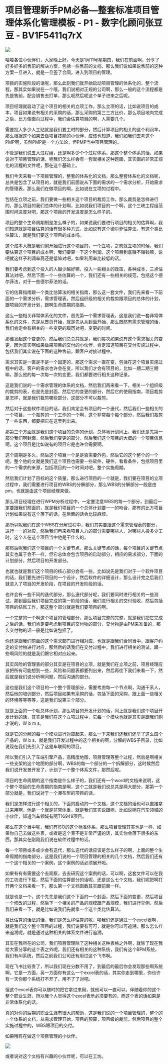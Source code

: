 # 项目管理新手PM必备—整套标准项目管理体系化管理模板 - P1 - 数字化顾问张豆豆 - BV1F5411q7rX

![](img/d69d9d55931fcfc1096549f0df59f707_0.png)

哈喽各位小伙伴们，大家晚上好，今天是1月11号星期四，我们在前面啊，分享了好多好多的售前的解决方案，包括一些售前的文档，那么我们说如果说售前的这种方案一旦进入，就是一旦签了合同，进入到项目的管理。

项目的实施阶段的话呢，那么此刻我们就开始启动项目管理的体系化的，整个流程，那其实如果说在一个哦，我们说相对正规的公司啊，那么一般的这个流程都是先是售前，配合销售去打单，那么呃然后呢这个单子进来之后呢。

项目经理就启动了这个项目的相关的立项工作，那么立项的话，比如说项目的成本，项目如果说有相关的采购的话，那么采购的第三三方比价，那么项目地向完成之后，比方像面向过程中，我们会估算项目的啊，人需要几个。

需要投入多少人工贴就是我们要工时的部分，然后计算项目的相关的这个利润率，那么根据这个如果去做项目技能的小伙伴，应该也知道，我们如我们去考这个PMP啊，虽然PMP是一个方法论，但PMP当中项目管理的。

不管是我们说五大过程组，还是啊多少个个过程体系，那这个整个体系的话，如果说对于项目管理的话，呃我们怎么样会有一套就相关这种题画，其实画的非常正规化的流程的文件呢，那在这个基础上。

我们今天来看一下项目管理的，整套的体系化的文档，那么整套体系化的文档呢，总共是包含了从项目的，就是我们前面说从下面的需求的一个需求分析，开始需求的管理表，那么我们在做项目的啊，比如说在立项的过程中。

包括在立项之前，我们要做一些相关这个项目的裁剪工作，那么裁剪是怎样进行的，那么项目的我们总体的计划啊，比如说我们项目的一个啊，这个三峡工程组范围时间进度对吧，那这个项目的开发进度是怎么样子的。

项目的整个生命周期制是怎么样子的，如果说我们要进行项目的相关的估算啊，我们知道就是项目估算的话有很多种方式，比如说有这个德尔菲估算法，有这个类比估算法，就是我们要这个项目的成本吗。

这个成本大概是我们刚开始进行这个项目的，一个立项，之前就立项的时候，我们要估算这个项目的成本啊，我们要算一下这个利润，这个项目到底赚不赚钱嘛，说吧就这样子利润率高还是低嘛对吧，如果利用率比较低的话。

我们要考虑到这个投入的人越少越好嘛，投入一些相关的政策，各种成本，三点估算法对吧，然后下面一个一些估算的一个，我们还有一些相关的规范，包括这个德尔菲法，对于一些德尔菲法的话。

它的估算指南跟一个类比估算法的相关指南，那么这一套文件，我们先来看一下前面的一个需求分析，需求管理表，然后组织级的相关的裁剪跟项目的总体的计划，跟项目的开发计划，跟啊生命周期的指南。

这么一些相关非常体系化的文件，首先第一个需求管理表，这是我们说一套非常体系化的文件，先是从首页开始，就是先从从封面开始，那么既然有需求管理的话，我们肯定会有相关的一些变更的履历对吧，变更的时间。

那谁发起这个变更的，然后我们总总共就是，我们每次如果说有这个需求相关的变更，因为其实啊如果做果项目的交付的小伙伴，肯定知道项目在交付实施过程中，包括我们其实说在下面的这种售前，跟客户对接过程中。

需求其实是一直是不是一个固定的，那这个需求一直在变，包括在这个项目实施过程中的话，客户的需求也许会在变，所以我们才会有项目的，比如一期二期三期嘛，那么他的每一次每一次的变更，我们都要进行相关这种记录。

这是我们说的一个需求管理的体系的文档，然后我们再来看一下，相关一个组织级的裁剪的表，也是先是封面，然后它的变更的部分，然后它的使用指南，项目裁剪是怎样，就是我们裁剪哪些部分，这部分不可以裁剪。

然后对于这些软件项目的话，我们肯定会有项目的一个迭代，然后我们一些相关的一个项目，一个裁剪的一个工作的一个啊，这个非常每个每个部分，然后我们裁剪了一些东西，都要把它在这里列出来。

那第三个方面就是我们这个项目的总体的计划，总体地计划同上，我们还是先第一部分我们啊封面，然后我们变更的部分，然后我们这个项目的大概的一个项目信息啊，这个项目是比如说有的项目它是也许会需要啊。

这个周期是多久，然后这个项目一个是是否需要外包，然后它的这个整个的一个呃，整个他的文就是我们这个项目也需要一些软件，硬件，看看条件，包括项目里的一个需求的来源，包括项目的一个时间对吧，整个实施周期。

然后我们计划了目标的这个质量，那么进行项目的一个就是，我们要在项目的立项过程中，我们需要进行项目的WBS的分解部分，那么WBS的分解部分一般是由pm，也就是由这个项目经理来做。

那么项目经理在进行WPM分析过程中，一定要注意WBS的每一个部分，到最后一定要跟我们前面的，就是我们项目的一个总体计划要一一的吻合，那有的比方项目计划如果说有这个落下的话，在后面的话会比较麻烦。

那所以呢我们在这个WBS在分解过程中，我们其实要跟这个需求管理表的部分，进行一一的对应，然后我们再来看项目人力的部分需要哪些人，对哪些人投多少工时，这个人在这个项目当中他是干什么的。

那然后呢我们这个项目的一个关键节点，那么关键节点的话，每个项目的关键节点其实也属于会不一样，但它总体会包含项目的启动部分，相应的需求部分，下面的计划部分，然后项目的开发部分。

也就也就是我们这个项目的核心部分会有一些，比如说先是我们对于一个软件项目的话，我们要先进行项目的一个设计，然后软件的详细设计，那么设计完之后我们就进入了项目的开发阶段，在项目的开发阶段的话。

也许会有一些不同的迭代部分，那么迭代部分呢，我们要同时进行相关的一些测试，那到最后我们项目完成的第一阶段的话，我们进行相关的交付验收，然后包括项目的结账工作，那这整个部分就是我们要项目的啊。

一个完整的一个啊这个项目的管理部分，那么项目完整的完整，就是我们把它完成之后的话，我们肯定要考虑到项目的交付物的部分，交付物是由PM来准备的，那么交付物的话一般是比如说包括了。

你还是跟我们前面的这个需求部门进行相对应，也就是跟我们合同当中，跟客户约定的交付物进行对应，那然后的话我们在交付过程中，我们进行相关的测试，跟一些啊风险的就是我们跟它相对应起来。

其实风险的管理表的部分其实是在项目的立项，就是我们在立项之前，项目经理应该把所有可能想到一些，风险和问题表都要列出来，然后再往下我们来看一下，然后就是我们说分析啊问题，然后沟通的部分。

这也是我们这个项目的一个整个管理部分，需要考虑每一个节点啊，沟通干系人，然后他的培训部分，然后项目如果有采购的话，包括下面的采购，跟上面一些相关的环境等等等等，这是我们说第三个部分。

就是上面的一个呃总体计划，那么项目的开发计划的话，同上就是我们这个项目开发计划的话，其实是我们在这个立项过程中，它每一个模块也就是其实是跟我们刚才说的，W b m s。

就是它的分解的每一个模块进行对应起来，那么一下来我们还我们还举了这么四个产品的，W b s，就是我们开发过程中的这个相关的啊，分解的WBS子目录，比如说现在我们先引入了这是车联网的项目。

所以我们引入了车端引擎产品，高精度地图，项目管理等整个过程，然后是啊相关一些支架的这个地图的部分啊，WBS的每一个部分的一个拆解部分，这时候然后我们说开发景开发了，计划了一个整个体系文件，那然后呢。

项目的生命周期的这个指南是什么样子的，我们还有一个word的文档来说明，这个整个项目的生命周期的指南是啊，这个二就是我们说总共是两大部分，那第一个部分就是，我们说对于一个瀑布型的项目的话。

我们是怎样进行这个相关的，下面的启动的一个文档，这个文档的话也可以直接拿过来用啊，他是一个就是非常体重，就是我们其实说跟呃，比如说呃在汽车领域的小伙伴，知道汽车领域有啊T16949项目。

那么在这个当中呢，我们有ISO的这个标准体系，那么项目管理其实也是一样，如果你自己去做这些表，或者是这个表不是非常严谨的话，其实你会落下很多的东西，那其实在刚刚我们说在软件过程中的话。

每一个项目或多或少会有迭代，那么迭代的话应该是怎么样子的啊，上面的整个生命周期的指南部分，这是我们说的一个项目管理的相关的几个文档，然后我们还有一个这个相关的一个案例，这个案例的话必须展开呃。

如果有有有需要这个去观察，去去研究这个案例的话，可以啊，这套文件可以在我的工坊进行下载，然后下面的估算部分的话呢，还是这么七个文档，我们呢把啊打开两个文档来看一下，那么第一个文档函数其实跟前面一样。

就是也是一个，这个先先是我们这个下面的一个封面，然后下面的变更，然后项目一个修改的过程，然后下一个相关的产品的规模跟产品规模，我们进行举例，然后我们来看一下，就是比如说我们先就拿一个这个类比估算法。

类比估算的话法的话，我们是怎么样估算的呢，唉我们还是通过一个excel表啊，就是我们这个整个项目的过程，我们说要有可可，就是你可以可追溯，那么怎么样来追溯呢，就是通过这种相关的体系文件进行追溯。

其实在我所在的公司，我们项目管理除了这种相关这种表格之外啊，就除了现在我给大家分享的这个表之外呢，我们还有相关的这种系统，我们有这个BPM系统，我们有AI系统，然后之前我们公司还有用过这个飞书啊。

现在飞书比较贵了，所以我们现在分数不用了，到最后的最后你会发现那些啊系统啊，它是一方面，另一方面你有这么一个excel表的话，其实你走到哪里，你也许有一天你那个系统打不开了，用不了了对吧。

但这个excel表你可以随时的把它拿过来用，就他可以一直可以，伴随着你的这个整个职业生涯，所以我个人觉得这个excel表示必须要有的，而这个表的话如果是非常体系化的话。

真的对你的后期的职业生涯有很大的帮助，这是我们说的一个项目管理的，整个的一个体系的文档，从需求管理开始，项目的预算，项目级的裁剪，然后项目的整个实施过程中的，WBS跟项目的交付。

如果哦有在做这个项目管理的小伙伴。

![](img/d69d9d55931fcfc1096549f0df59f707_2.png)

或者说对这个文档有兴趣的小伙伴呢，可以在工坊。
